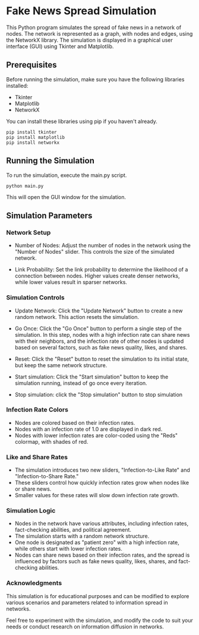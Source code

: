 # Fake News Spread Simulation
This Python program simulates the spread of fake news in a network of nodes. The network is represented as a graph, with nodes and edges, using the NetworkX library. The simulation is displayed in a graphical user interface (GUI) using Tkinter and Matplotlib.

## Prerequisites
Before running the simulation, make sure you have the following libraries installed:

* Tkinter
* Matplotlib
* NetworkX

You can install these libraries using pip if you haven't already.
```
pip install tkinter
pip install matplotlib
pip install networkx
```
## Running the Simulation
To run the simulation, execute the main.py script.
```
python main.py
```
This will open the GUI window for the simulation.

## Simulation Parameters
### Network Setup
* Number of Nodes: Adjust the number of nodes in the network using the "Number of Nodes" slider. This controls the size of the simulated network.

* Link Probability: Set the link probability to determine the likelihood of a connection between nodes. Higher values create denser networks, while lower values result in sparser networks.

### Simulation Controls
* Update Network: Click the "Update Network" button to create a new random network. This action resets the simulation.

* Go Once: Click the "Go Once" button to perform a single step of the simulation. In this step, nodes with a high infection rate can share news with their neighbors, and the infection rate of other nodes is updated based on several factors, such as fake news quality, likes, and shares.

* Reset: Click the "Reset" button to reset the simulation to its initial state, but keep the same network structure.

* Start simulation: Click the "Start simulation" button to keep the simulation running, instead of go once every iteration.

* Stop simulation: click the "Stop simulation" button to stop simulation
### Infection Rate Colors
* Nodes are colored based on their infection rates.
* Nodes with an infection rate of 1.0 are displayed in dark red.
* Nodes with lower infection rates are color-coded using the "Reds" colormap, with shades of red.
### Like and Share Rates
* The simulation introduces two new sliders, "Infection-to-Like Rate" and "Infection-to-Share Rate."
* These sliders control how quickly infection rates grow when nodes like or share news.
* Smaller values for these rates will slow down infection rate growth.
### Simulation Logic
* Nodes in the network have various attributes, including infection rates, fact-checking abilities, and political agreement.
* The simulation starts with a random network structure.
* One node is designated as "patient zero" with a high infection rate, while others start with lower infection rates.
* Nodes can share news based on their infection rates, and the spread is influenced by factors such as fake news quality, likes, shares, and fact-checking abilities.
### Acknowledgments
This simulation is for educational purposes and can be modified to explore various scenarios and parameters related to information spread in networks.

Feel free to experiment with the simulation, and modify the code to suit your needs or conduct research on information diffusion in networks.